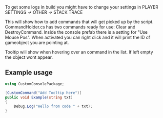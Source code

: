 To get some logs in build you might have to change your settings in PLAYER SETTINGS -> OTHER -> STACK TRACE

This will show how to add commands that will get picked up by the script. CommandHolder.cs has two commands ready for use: Clear and DestroyCommand. Inside the console prefab there is a setting for "Use Mouse Pos". When activated you can right click and it will print the ID of gameobject you are pointing at.

Tooltip will show when hovering over an command in the list. If left empty the object wont appear.

## Example usage
```csharp
using CustomConsolePackage;

[CustomCommand("Add Tooltip here")]
public void Example(string txt)
{
    Debug.Log("Hello from code " + txt);
}
```